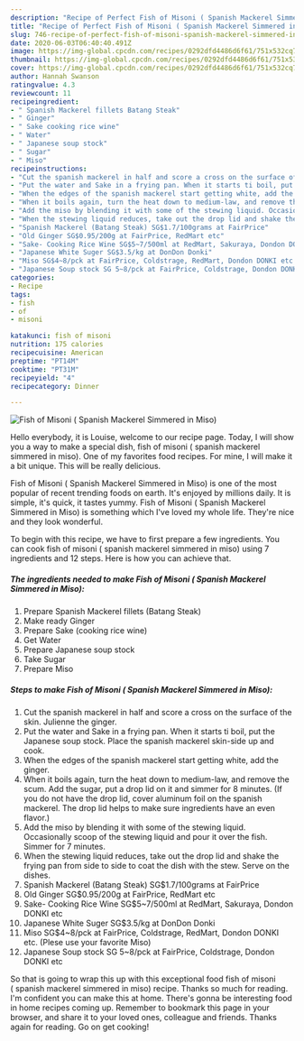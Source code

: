 ```yaml
---
description: "Recipe of Perfect Fish of Misoni ( Spanish Mackerel Simmered in Miso)"
title: "Recipe of Perfect Fish of Misoni ( Spanish Mackerel Simmered in Miso)"
slug: 746-recipe-of-perfect-fish-of-misoni-spanish-mackerel-simmered-in-miso
date: 2020-06-03T06:40:40.491Z
image: https://img-global.cpcdn.com/recipes/0292dfd4486d6f61/751x532cq70/fish-of-misoni-spanish-mackerel-simmered-in-miso-recipe-main-photo.jpg
thumbnail: https://img-global.cpcdn.com/recipes/0292dfd4486d6f61/751x532cq70/fish-of-misoni-spanish-mackerel-simmered-in-miso-recipe-main-photo.jpg
cover: https://img-global.cpcdn.com/recipes/0292dfd4486d6f61/751x532cq70/fish-of-misoni-spanish-mackerel-simmered-in-miso-recipe-main-photo.jpg
author: Hannah Swanson
ratingvalue: 4.3
reviewcount: 11
recipeingredient:
- " Spanish Mackerel fillets Batang Steak"
- " Ginger"
- " Sake cooking rice wine"
- " Water"
- " Japanese soup stock"
- " Sugar"
- " Miso"
recipeinstructions:
- "Cut the spanish mackerel in half and score a cross on the surface of the skin. Julienne the ginger."
- "Put the water and Sake in a frying pan. When it starts ti boil, put the Japanese soup stock. Place the spanish mackerel skin-side up and cook."
- "When the edges of the spanish mackerel start getting white, add the ginger."
- "When it boils again, turn the heat down to medium-law, and remove the scum. Add the sugar, put a drop lid on it and simmer for 8 minutes. (If you do not have the drop lid, cover aluminum foil on the spanish mackerel. The drop lid helps to make sure ingredients have an even flavor.)"
- "Add the miso by blending it with some of the stewing liquid. Occasionally scoop of the stewing liquid and pour it over the fish. Simmer for 7 minutes."
- "When the stewing liquid reduces, take out the drop lid and shake the frying pan from side to side to coat the dish with the stew. Serve on the dishes."
- "Spanish Mackerel (Batang Steak) SG$1.7/100grams at FairPrice"
- "Old Ginger SG$0.95/200g at FairPrice, RedMart etc"
- "Sake- Cooking Rice Wine SG$5~7/500ml at RedMart, Sakuraya, Dondon DONKI etc"
- "Japanese White Suger SG$3.5/kg at DonDon Donki"
- "Miso SG$4~8/pck at FairPrice, Coldstrage, RedMart, Dondon DONKI etc. (Plese use your favorite Miso)"
- "Japanese Soup stock SG 5~8/pck at FairPrice, Coldstrage, Dondon DONKI etc"
categories:
- Recipe
tags:
- fish
- of
- misoni

katakunci: fish of misoni 
nutrition: 175 calories
recipecuisine: American
preptime: "PT14M"
cooktime: "PT31M"
recipeyield: "4"
recipecategory: Dinner

---
```



![Fish of Misoni ( Spanish Mackerel Simmered in Miso)](https://img-global.cpcdn.com/recipes/0292dfd4486d6f61/751x532cq70/fish-of-misoni-spanish-mackerel-simmered-in-miso-recipe-main-photo.jpg)

Hello everybody, it is Louise, welcome to our recipe page. Today, I will show you a way to make a special dish, fish of misoni ( spanish mackerel simmered in miso). One of my favorites food recipes. For mine, I will make it a bit unique. This will be really delicious.

Fish of Misoni ( Spanish Mackerel Simmered in Miso) is one of the most popular of recent trending foods on earth. It's enjoyed by millions daily. It is simple, it's quick, it tastes yummy. Fish of Misoni ( Spanish Mackerel Simmered in Miso) is something which I've loved my whole life. They're nice and they look wonderful.




To begin with this recipe, we have to first prepare a few ingredients. You can cook fish of misoni ( spanish mackerel simmered in miso) using 7 ingredients and 12 steps. Here is how you can achieve that.

<!--inarticleads1-->

##### The ingredients needed to make Fish of Misoni ( Spanish Mackerel Simmered in Miso):

1. Prepare  Spanish Mackerel fillets (Batang Steak)
1. Make ready  Ginger
1. Prepare  Sake (cooking rice wine)
1. Get  Water
1. Prepare  Japanese soup stock
1. Take  Sugar
1. Prepare  Miso




<!--inarticleads2-->

##### Steps to make Fish of Misoni ( Spanish Mackerel Simmered in Miso):

1. Cut the spanish mackerel in half and score a cross on the surface of the skin. Julienne the ginger.
1. Put the water and Sake in a frying pan. When it starts ti boil, put the Japanese soup stock. Place the spanish mackerel skin-side up and cook.
1. When the edges of the spanish mackerel start getting white, add the ginger.
1. When it boils again, turn the heat down to medium-law, and remove the scum. Add the sugar, put a drop lid on it and simmer for 8 minutes. (If you do not have the drop lid, cover aluminum foil on the spanish mackerel. The drop lid helps to make sure ingredients have an even flavor.)
1. Add the miso by blending it with some of the stewing liquid. Occasionally scoop of the stewing liquid and pour it over the fish. Simmer for 7 minutes.
1. When the stewing liquid reduces, take out the drop lid and shake the frying pan from side to side to coat the dish with the stew. Serve on the dishes.
1. Spanish Mackerel (Batang Steak) SG$1.7/100grams at FairPrice
1. Old Ginger SG$0.95/200g at FairPrice, RedMart etc
1. Sake- Cooking Rice Wine SG$5~7/500ml at RedMart, Sakuraya, Dondon DONKI etc
1. Japanese White Suger SG$3.5/kg at DonDon Donki
1. Miso SG$4~8/pck at FairPrice, Coldstrage, RedMart, Dondon DONKI etc. (Plese use your favorite Miso)
1. Japanese Soup stock SG 5~8/pck at FairPrice, Coldstrage, Dondon DONKI etc




So that is going to wrap this up with this exceptional food fish of misoni ( spanish mackerel simmered in miso) recipe. Thanks so much for reading. I'm confident you can make this at home. There's gonna be interesting food in home recipes coming up. Remember to bookmark this page in your browser, and share it to your loved ones, colleague and friends. Thanks again for reading. Go on get cooking!
